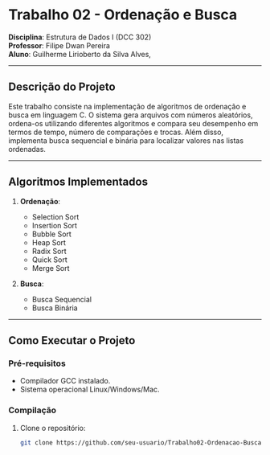# Trabalho 02 - Ordenação e Busca  
**Disciplina**: Estrutura de Dados I (DCC 302)  
**Professor**: Filipe Dwan Pereira  
**Aluno**: Guilherme Lirioberto da Silva Alves, 

---

## **Descrição do Projeto**  
Este trabalho consiste na implementação de algoritmos de ordenação e busca em linguagem C. O sistema gera arquivos com números aleatórios, ordena-os utilizando diferentes algoritmos e compara seu desempenho em termos de tempo, número de comparações e trocas. Além disso, implementa busca sequencial e binária para localizar valores nas listas ordenadas.

---

## **Algoritmos Implementados**  
1. **Ordenação**:  
   - Selection Sort  
   - Insertion Sort  
   - Bubble Sort  
   - Heap Sort  
   - Radix Sort  
   - Quick Sort  
   - Merge Sort  

2. **Busca**:  
   - Busca Sequencial  
   - Busca Binária  

---

## **Como Executar o Projeto**  

### **Pré-requisitos**  
- Compilador GCC instalado.  
- Sistema operacional Linux/Windows/Mac.  

### **Compilação**  
1. Clone o repositório:  
   ```bash
   git clone https://github.com/seu-usuario/Trabalho02-Ordenacao-Busca.git
